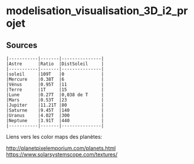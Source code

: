 # modelisation_visualisation_3D_i2_projet

## Sources

	|-----------|-------|---------------|
	|Astre 		|Ratio	|DistSoleil		|
	|-----------|-------|---------------|
	|soleil 	|109T	|0				|
	|Mercure 	|0.38T	|6				|
	|Vénus 		|0.95T	|11				|
	|Terre 		|1T		|15				|
	|Lune 		|0.27T	|0,038 de T 	|
	|Mars 		|0.53T	|23				|
	|Jupiter 	|11.21T	|80				|
	|Saturne 	|9.45T	|140			|
	|Uranus 	|4.02T	|300			|
	|Neptune 	|3.91T	|440			|
	|-----------|-------|---------------|


Liens vers les color maps des planètes:

http://planetpixelemporium.com/planets.html
https://www.solarsystemscope.com/textures/ 
